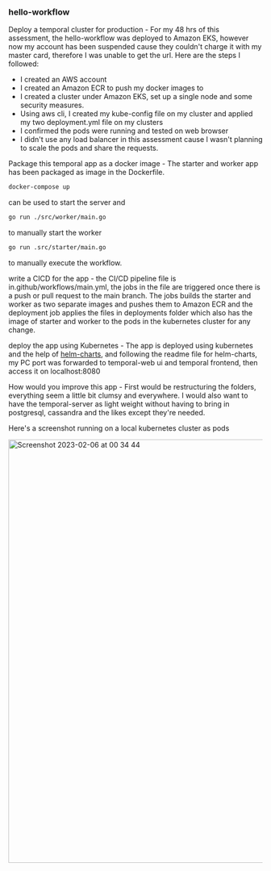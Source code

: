 ### hello-workflow

Deploy a temporal cluster for production - 
For my 48 hrs of this assessment, the hello-workflow was deployed to Amazon EKS, however now my account has been suspended cause they couldn't charge it with my master card, therefore I was unable to get the url.
Here are the steps I followed:
- I created an AWS account
- I created an Amazon ECR to push my docker images to
- I created a cluster under Amazon EKS, set up a single node and some security measures.
- Using aws cli, I created my kube-config file on my cluster and applied my two deployment.yml file on my clusters
- I confirmed the pods were running and tested on web browser
- I didn't use any load balancer in this assessment cause I wasn't planning to scale the pods and share the requests.


Package this temporal app as a docker image - The starter and worker app has been packaged as image in the Dockerfile. 
```bash
docker-compose up
```
can be used to start the server
and 
```bash
go run ./src/worker/main.go
```
to manually start the worker
```bash
go run .src/starter/main.go
```
to manually execute the workflow.


write a CICD for the app - the CI/CD pipeline file is in.github/workflows/main.yml, the jobs in the file are triggered once there is a push or pull request to the main branch. The jobs builds the starter and worker as two separate images and pushes them to Amazon ECR and the deployment job applies the files in deployments folder which also has the image of starter and worker to the pods in the kubernetes cluster for any change.

deploy the app using Kubernetes - The app is deployed using kubernetes and the help of [helm-charts](https://github.com/temporalio/helm-charts), and following the readme file for helm-charts, my PC port was forwarded to temporal-web ui and temporal frontend, then access it on localhost:8080

How would you improve this app - First would be restructuring the folders, everything seem a little bit clumsy and everywhere.
I would also want to have the temporal-server as light weight without having to bring in postgresql, cassandra and the likes except they're needed.

Here's a screenshot running on a local kubernetes cluster as pods
<div>
    <img width="840" alt="Screenshot 2023-02-06 at 00 34 44" src="https://user-images.githubusercontent.com/47679952/216852408-3ecb4040-0353-4355-a2c2-d760ab4aa939.png">
    
</div>
